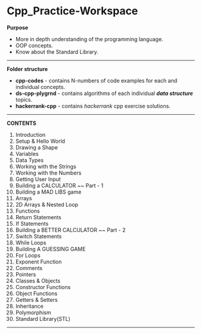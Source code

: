 # Cpp_Practice-Workspace

**Purpose**
- More in depth understanding of the programming language.
- OOP concepts.
- Know about the Standard Library.
---------------------------------------------------------------------------

**Folder structure**
- **cpp-codes** - contains N-numbers of code examples for each and individual concepts.
- **ds-cpp-plygrnd** - contains algorithms of each individual ***data structure*** topics.
- **hackerrank-cpp** - contains *hackerrank* cpp exercise solutions.
---------------------------------------------------------------------------

**CONTENTS**

1) Introduction
2) Setup & Hello World
3) Drawing a Shape
4) Variables
5) Data Types
6) Working with the Strings
7) Working with the Numbers
8) Getting User Input
9) Building a CALCULATOR ~~ Part - 1
10) Building a MAD LIBS game
11) Arrays
12) 2D Arrays & Nested Loop
13) Functions
14) Return Statements
15) If Statements
16) Building a BETTER CALCULATOR ~~ Part - 2
17) Switch Statements
18) While Loops
19) Building A GUESSING GAME
20) For Loops
21) Exponent Function
22) Comments
23) Pointers
24) Classes & Objects
25) Constructor Functions
26) Object Functions
27) Getters & Setters
28) Inheritance
29) Polymorphism
30) Standard Library(STL)
---------------------------------------------------------------------------